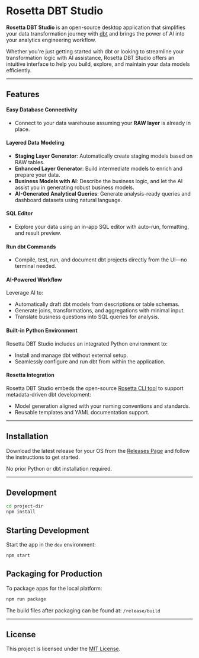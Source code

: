 # Rosetta DBT Studio

**Rosetta DBT Studio** is an open-source desktop application that simplifies your data transformation journey with [dbt](https://www.getdbt.com/) and brings the power of AI into your analytics engineering workflow.

Whether you're just getting started with dbt or looking to streamline your transformation logic with AI assistance, Rosetta DBT Studio offers an intuitive interface to help you build, explore, and maintain your data models efficiently.

---

## Features

#### Easy Database Connectivity

- Connect to your data warehouse assuming your **RAW layer** is already in place.

#### Layered Data Modeling

- **Staging Layer Generator**: Automatically create staging models based on RAW tables.
- **Enhanced Layer Generator**: Build intermediate models to enrich and prepare your data.
- **Business Models with AI**: Describe the business logic, and let the AI assist you in generating robust business models.
- **AI-Generated Analytical Queries**: Generate analysis-ready queries and dashboard datasets using natural language.

#### SQL Editor

- Explore your data using an in-app SQL editor with auto-run, formatting, and result preview.

#### Run dbt Commands

- Compile, test, run, and document dbt projects directly from the UI—no terminal needed.

#### AI-Powered Workflow

Leverage AI to:

- Automatically draft dbt models from descriptions or table schemas.
- Generate joins, transformations, and aggregations with minimal input.
- Translate business questions into SQL queries for analysis.

#### Built-in Python Environment

Rosetta DBT Studio includes an integrated Python environment to:

- Install and manage dbt without external setup.
- Seamlessly configure and run dbt from within the application.

#### Rosetta Integration

Rosetta DBT Studio embeds the open-source [Rosetta CLI tool](https://github.com/adaptivescale/rosetta) to support metadata-driven dbt development:

- Model generation aligned with your naming conventions and standards.
- Reusable templates and YAML documentation support.

---

## Installation

Download the latest release for your OS from the [Releases Page](https://github.com/rosettadb/dbt-studio/releases) and follow the instructions to get started.

No prior Python or dbt installation required.

---

## Development

```bash
cd project-dir
npm install
```
## Starting Development

Start the app in the `dev` environment:

```bash
npm start
```

## Packaging for Production

To package apps for the local platform:

```bash
npm run package
```

The build files after packaging can be found at: ```/release/build```

---

## License

This project is licensed under the [MIT License](LICENSE).

